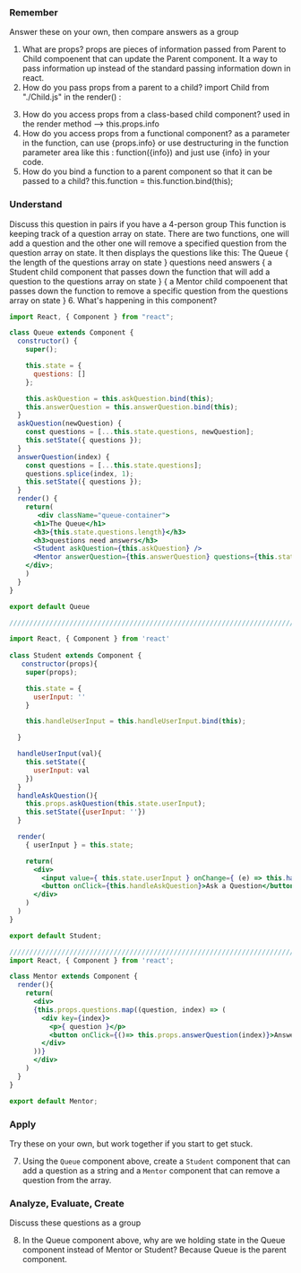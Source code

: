 ### Remember

Answer these on your own, then compare answers as a group

1.  What are props?
props are pieces of information passed from Parent to Child compoenent that can update the Parent component. It a way to pass information up instead of the standard passing information down in react.
2.  How do you pass props from a parent to a child?
import Child from "./Child.js"
in the render() :
<Child props={this.state.info}/>

3.  How do you access props from a class-based child component?
used in the render method --> this.props.info
4.  How do you access props from a functional component?
as a parameter in the function, can use {props.info} or use destructuring in the function parameter area like this : function({info}) and just use {info} in your code.
5.  How do you bind a function to a parent component so that it can be passed to a child?
this.function = this.function.bind(this);

### Understand

Discuss this question in pairs if you have a 4-person group
This function is keeping track of a question array on state. There are two functions, one will add a question and the other one will remove a specified question from the question array on state. It then displays the questions like this:
The Queue
{ the length of the questions array on state }
questions need answers
{ a Student child component that passes down the function that will add a question to the questions array on state }
{ a Mentor child compoenent that passes down the function to remove a specific question from the questions array on state }
6.  What's happening in this component?

```jsx
import React, { Component } from "react";

class Queue extends Component {
  constructor() {
    super();

    this.state = {
      questions: []
    };

    this.askQuestion = this.askQuestion.bind(this);
    this.answerQuestion = this.answerQuestion.bind(this);
  }
  askQuestion(newQuestion) {
    const questions = [...this.state.questions, newQuestion];
    this.setState({ questions });
  }
  answerQuestion(index) {
    const questions = [...this.state.questions];
    questions.splice(index, 1);
    this.setState({ questions });
  }
  render() {
    return(
       <div className="queue-container">
      <h1>The Queue</h1>
      <h3>{this.state.questions.length}</h3>
      <h3>questions need answers</h3>
      <Student askQuestion={this.askQuestion} />
      <Mentor answerQuestion={this.answerQuestion} questions={this.state.questions} />
    </div>;
    )
  }
}

export default Queue

////////////////////////////////////////////////////////////////////////////////////////////////////////////

import React, { Component } from 'react'
 
class Student extends Component {
   constructor(props){
    super(props);

    this.state = {
      userInput: ''
    }

    this.handleUserInput = this.handleUserInput.bind(this);

  }

  handleUserInput(val){
    this.setState({
      userInput: val
    })
  }
  handleAskQuestion(){
    this.props.askQuestion(this.state.userInput);
    this.setState({userInput: ''})
  }

  render(
    { userInput } = this.state;

    return(
      <div>
        <input value={ this.state.userInput } onChange={ (e) => this.handleUserInput(e.target.value) }/>
        <button onClick={this.handleAskQuestion}>Ask a Question</button>
      </div>
    )
  )
}

export default Student;

////////////////////////////////////////////////////////////////////////////////////////////////////////////
import React, { Component } from 'react';

class Mentor extends Component {
  render(){
    return(
      <div>
      {this.props.questions.map((question, index) => (
        <div key={index}>
          <p>{ question }</p>
          <button onClick={()=> this.props.answerQuestion(index)}>Answer a Question</button>
        </div>
      ))}
      </div>
    )
  }
}

export default Mentor;
```

### Apply

Try these on your own, but work together if you start to get stuck.

7.  Using the `Queue` component above, create a `Student` component that can add a question as a string and a `Mentor` component that can remove a question from the array.

### Analyze, Evaluate, Create

Discuss these questions as a group

8.  In the Queue component above, why are we holding state in the Queue component instead of Mentor or Student?
Because Queue is the parent component.
